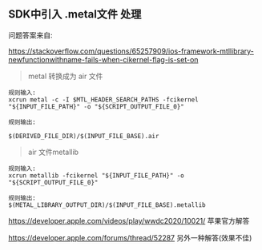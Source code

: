 ##  SDK中引入 .metal文件 处理



问题答案来自:

https://stackoverflow.com/questions/65257909/ios-framework-mtllibrary-newfunctionwithname-fails-when-cikernel-flag-is-set-on



> metal 转换成为 air 文件

```
规则输入:
xcrun metal -c -I $MTL_HEADER_SEARCH_PATHS -fcikernel "${INPUT_FILE_PATH}" -o "${SCRIPT_OUTPUT_FILE_0}"

规则输出:

$(DERIVED_FILE_DIR)/$(INPUT_FILE_BASE).air
```



>  air 文件metallib

```
规则输入:
xcrun metallib -fcikernel "${INPUT_FILE_PATH}" -o "${SCRIPT_OUTPUT_FILE_0}"

规则输出:
$(METAL_LIBRARY_OUTPUT_DIR)/$(INPUT_FILE_BASE).metallib
```



https://developer.apple.com/videos/play/wwdc2020/10021/    苹果官方解答

https://developer.apple.com/forums/thread/52287   另外一种解答(效果不佳)



